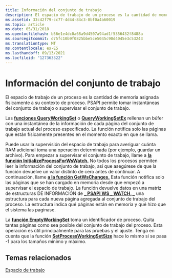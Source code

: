 ```yaml
---
title: Información del conjunto de trabajo
description: El espacio de trabajo de un proceso es la cantidad de memoria asignada físicamente a su contexto de proceso. PSAPI permite tomar instantáneas del conjunto de trabajo o supervisar el conjunto de trabajo.
ms.assetid: 33c42f79-cc77-4d44-84c3-8bf0a4a60019
ms.topic: article
ms.date: 05/31/2018
ms.openlocfilehash: b56e1e4dc0a68a9d4507a94ad1f5356432f8488a
ms.sourcegitcommit: d75fc10b9f0825bbe5ce5045c90d4045e3c53243
ms.translationtype: MT
ms.contentlocale: es-ES
ms.lasthandoff: 09/13/2021
ms.locfileid: "127363322"
---
```

# <a name="working-set-information"></a>Información del conjunto de trabajo

El espacio de trabajo de un proceso es la cantidad de memoria asignada físicamente a su contexto de proceso. PSAPI permite tomar instantáneas del conjunto de trabajo o supervisar el conjunto de trabajo.

Las [**funciones QueryWorkingSet**](/windows/desktop/api/Psapi/nf-psapi-queryworkingset) o [**QueryWorkingSetEx**](/windows/desktop/api/Psapi/nf-psapi-queryworkingsetex) rellenan un búfer con una instantánea de la información de cada página del conjunto de trabajo actual del proceso especificado. La función notifica solo las páginas que están físicamente presentes en el momento exacto en que se llama.

Puede usar la supervisión del espacio de trabajo para averiguar cuánta RAM adicional toma una operación determinada (por ejemplo, guardar un archivo). Para empezar a supervisar el conjunto de trabajo, llame a [**la función InitializeProcessForWsWatch.**](/windows/desktop/api/Psapi/nf-psapi-initializeprocessforwswatch) No todos los procesos permiten leer la información del conjunto de trabajo, así que asegúrese de que la función devuelve un valor distinto de cero antes de continuar. A continuación, llame [**a la función GetWsChanges.**](/windows/desktop/api/Psapi/nf-psapi-getwschanges) Esta función notifica solo las páginas que se han cargado en memoria desde que empezó a supervisar el espacio de trabajo. La función devuelve datos en una matriz de estructuras DE INFORMACIÓN de [**\_ PSAPI WS \_ WATCH, \_**](/windows/desktop/api/Psapi/ns-psapi-psapi_ws_watch_information) una estructura para cada nueva página agregada al conjunto de trabajo del proceso. La estructura indica qué páginas están en memoria y qué hizo que el sistema las paginase.

La [**función EmptyWorkingSet**](/windows/desktop/api/Psapi/nf-psapi-emptyworkingset) toma un identificador de proceso. Quita tantas páginas como sea posible del conjunto de trabajo del proceso. Esta operación es útil principalmente para las pruebas y el ajuste. Tenga en cuenta que la función [**SetProcessWorkingSetSize**](/windows/desktop/api/memoryapi/nf-memoryapi-setprocessworkingsetsize) hace lo mismo si se pasa -1 para los tamaños mínimo y máximo.

## <a name="related-topics"></a>Temas relacionados

<dl> <dt>

[Espacio de trabajo](/windows/desktop/Memory/working-set)
</dt> </dl>

 

 